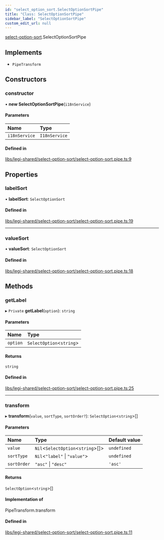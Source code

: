 ```yaml
---
id: "select_option_sort.SelectOptionSortPipe"
title: "Class: SelectOptionSortPipe"
sidebar_label: "SelectOptionSortPipe"
custom_edit_url: null
---
```


[select-option-sort](../modules/select_option_sort).SelectOptionSortPipe

## Implements

- `PipeTransform`

## Constructors

### constructor

• **new SelectOptionSortPipe**(`i18nService`)

#### Parameters

| Name | Type |
| :------ | :------ |
| `i18nService` | `I18nService` |

#### Defined in

[libs/legi-shared/select-option-sort/select-option-sort.pipe.ts:9](https://github.com/cognizone/ng-cognizone/blob/0401c67/libs/legi-shared/select-option-sort/select-option-sort.pipe.ts#L9)

## Properties

### labelSort

• **labelSort**: `SelectOptionSort`

#### Defined in

[libs/legi-shared/select-option-sort/select-option-sort.pipe.ts:19](https://github.com/cognizone/ng-cognizone/blob/0401c67/libs/legi-shared/select-option-sort/select-option-sort.pipe.ts#L19)

___

### valueSort

• **valueSort**: `SelectOptionSort`

#### Defined in

[libs/legi-shared/select-option-sort/select-option-sort.pipe.ts:18](https://github.com/cognizone/ng-cognizone/blob/0401c67/libs/legi-shared/select-option-sort/select-option-sort.pipe.ts#L18)

## Methods

### getLabel

▸ `Private` **getLabel**(`option`): `string`

#### Parameters

| Name | Type |
| :------ | :------ |
| `option` | `SelectOption`<`string`\> |

#### Returns

`string`

#### Defined in

[libs/legi-shared/select-option-sort/select-option-sort.pipe.ts:25](https://github.com/cognizone/ng-cognizone/blob/0401c67/libs/legi-shared/select-option-sort/select-option-sort.pipe.ts#L25)

___

### transform

▸ **transform**(`value`, `sortType`, `sortOrder?`): `SelectOption`<`string`\>[]

#### Parameters

| Name | Type | Default value |
| :------ | :------ | :------ |
| `value` | `Nil`<`SelectOption`<`string`\>[]\> | `undefined` |
| `sortType` | `Nil`<``"label"`` \| ``"value"``\> | `undefined` |
| `sortOrder` | ``"asc"`` \| ``"desc"`` | `'asc'` |

#### Returns

`SelectOption`<`string`\>[]

#### Implementation of

PipeTransform.transform

#### Defined in

[libs/legi-shared/select-option-sort/select-option-sort.pipe.ts:11](https://github.com/cognizone/ng-cognizone/blob/0401c67/libs/legi-shared/select-option-sort/select-option-sort.pipe.ts#L11)
